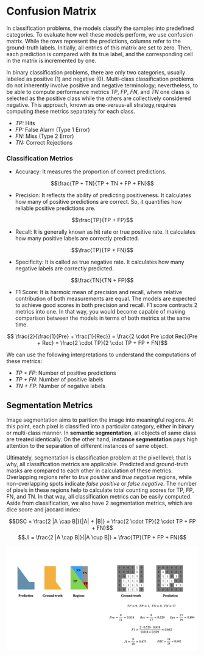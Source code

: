 
# Confusion Matrix

In classification problems, the models classify the samples into predefined categories. To evaluate how well these models perform, we use confusion matrix. While the rows represent the predictions, columns refer to the ground-truth labels. Initially, all entries of this matrix are set to zero. Then, each prediction is compared with its true label, and the corresponding cell in the matrix is incremented by one. 

In binary classification problems, there are only two categories, usually labeled as positive ($1$) and negative ($0$). Multi-class classification problems do not inherently involve positive and negative terminology; nevertheless, to be able to compute performance metrics *TP*, *FP*, *FN*, and *TN* one class is selected as the positive class while the others are collectively considered negative. This approach, known as one-versus-all strategy,requires computing these metrics separately for each class.

- *TP:* Hits
- *FP:* False Alarm (Type 1 Error)
- *FN:* Miss (Type 2 Error)
- *TN:* Correct Rejections

### Classification Metrics

- Accuracy: It measures the proportion of correct predictions.

$$\frac{TP + TN}{TP + TN + FP + FN}$$

- Precision: It reflects the ability of predicting positiveness. It calculates how many of positive predictions are correct. So, it quantifies how reliable positive predictions are.

$$\frac{TP}{TP + FP}$$

- Recall: It is generally known as hit rate or true positive rate. It calculates how many positive labels are correctly predicted. 

$$\frac{TP}{TP + FN}$$

- Specificity: It is called as true negative rate. It calculates how many negative labels are correctly predicted.

$$\frac{TN}{TN + FP}$$

- F1 Score: It is harmoic mean of precision and recall, where relative contribution of both measurements are equal. The models are expected to achieve good scores in both precision and recall. F1 score contracts 2 metrics into one. In that way, you would become capable of making comparison between the models in terms of both metrics at the same time.

$$ \frac{2}{\frac{1}{Pre} + \frac{1}{Rec}} = \frac{2 \cdot Pre \cdot Rec}{Pre + Rec} = \frac{2 \cdot TP}{2 \cdot TP + FP + FN}$$

We can use the following interpretations to understand the computations of these metrics:

- *TP + FP*: Number of positive predictions
- *TP + FN*: Number of positive labels
- *TN + FP*: Number of negative labels


## Segmentation Metrics

Image segmentation aims to parition the image into meaningful regions. At this point, each pixel is classified into a particular category, either in binary or multi-class manner. In **semantic segmentation**, all objects of same class are treated identically. On the other hand, **instance segmentation** pays high attention to the separation of different instances of same object. 

Ultimately, segmentation is classification problem at the pixel level; that is why, all classification metrics are applicable. Predicted and ground-truth masks are compared to each other in calculation of these metrics. Overlapping regions refer to *true positive* and *true negative* regions, while non-overlapping spots indicate *false positive* or *false negative*. The number of pixels in these regions help to calculate total counting scores for TP, FP, FN, and TN. In that way, all classification metrics can be easily computed. Aside from classification, we also have 2 segmentation metrics, which are dice score and jaccard index:

$$DSC = \frac{2 |A \cap B|}{|A| + |B|} = \frac{2 \cdot TP}{2 \cdot TP + FP + FN}$$ 
$$JI = \frac{2 |A \cap B|}{|A \cup B|} = \frac{TP}{TP + FP + FN}$$

<p align="center">
  <img src="https://github.com/GoktugGuvercin/Confusion-Matrix/blob/main/images/Segmentation.png" width="700" title="Segmentation">
</p>
